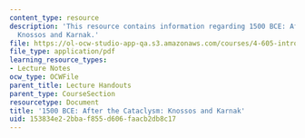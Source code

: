 ```yaml
---
content_type: resource
description: 'This resource contains information regarding 1500 BCE: After the Cataclysm:
  Knossos and Karnak.'
file: https://ol-ocw-studio-app-qa.s3.amazonaws.com/courses/4-605-introduction-to-the-history-and-theory-of-architecture-spring-2012/153834e22bbaf855d606faacb2db8c17_MIT4_605S12_lec07.pdf
file_type: application/pdf
learning_resource_types:
- Lecture Notes
ocw_type: OCWFile
parent_title: Lecture Handouts
parent_type: CourseSection
resourcetype: Document
title: '1500 BCE: After the Cataclysm: Knossos and Karnak'
uid: 153834e2-2bba-f855-d606-faacb2db8c17
---
```

